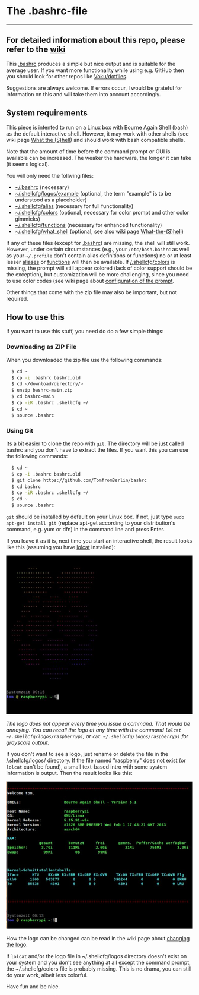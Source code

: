 # The .bashrc-file

--------------------------------------------------------------------------------------------------------------------------

## For detailed information about this repo, please refer to the [wiki](/../../../../../TomfromBerlin/bashrc/wiki)



This [.bashrc](/.bashrc) produces a simple but nice output and is suitable for the average user. If you want more functionality while using e.g. GitHub then you should look for other repos like [Voku/dotfiles](../../../../../voku/dotfiles).

Suggestions are always welcome. If errors occur, I would be grateful for information on this and will take them into account accordingly.

## System requirements

This piece is intented to run on a Linux box with Bourne Again Shell (bash) as the default interactive shell. However, it may work with other shells (see wiki page [What the (S)hell](/../../../../..//TomfromBerlin/bashrc/wiki/What-the-(S)hell)) and should work with bash compatible shells.

Note that the amount of time before the command prompt or GUI is available can be increased. The weaker the hardware, the longer it can take (it seems logical).

You will only need the follwing files:

+ [~/.bashrc](/.bashrc) (necessary)
+ [~/.shellcfg/logos/example](/.shellcfg/logos/raspberrypi) (optional, the term "example" is to be understood as a placeholder)
+ [~/.shellcfg/alias](/.shellcfg/alias) (necessary for full functionality)
+ [~/.shellcfg/colors](/.shellcfg/colors) (optional, necessary for color prompt and other color gimmicks)
+ [~/.shellcfg/functions](/.shellcfg/functions) (necessary for enhanced functionality)
+ [~/.shellcfg/what_shell](/.shellcfg/what_shell) (optional, see also wiki page [What-the-(S)hell](/../../../../..//TomfromBerlin/bashrc/wiki/What-the-(S)hell))

If any of these files (except for [.bashrc](/.bashrc)) are missing, the shell will still work. However, under certain circumstances (e.g., your `/etc/bash.bashrc` as well as your `~/.profile` don't contain alias definitions or functions) no or at least lesser [aliases](/.shellcfg/alias) or [functions](/.shellcfg/functions) will then be available. If [/.shellcfg/colors](/.shellcfg/colors) is missing, the prompt will still appear colored (lack of color support should be the exception), but customization will be more challenging, since you need to use color codes (see wiki page about [configuration of the prompt](/../../../../../TomfromBerlin/bashrc/wiki/Configure-your-prompt-conveniently).

Other things that come with the zip file may also be important, but not required.

## How to use this

If you want to use this stuff, you need do do a few simple things:

### Downloading as ZIP File
When you downloaded the zip file use the following commands:

  ```bash
    $ cd ~
    $ cp -i .bashrc bashrc.old
    $ cd </download/directory/>
    $ unzip bashrc-main.zip
    $ cd bashrc-main
    $ cp -iR .bashrc .shellcfg ~/
    $ cd ~
    $ source .bashrc
  ```  

### Using Git
Its a bit easier to clone the repo with `git`. The directory will be just called bashrc and you don't have to extract the files. If you want this you can use the following commands:

  ```bash
    $ cd ~
    $ cp -i .bashrc bashrc.old
    $ git clone https://github.com/TomfromBerlin/bashrc
    $ cd bashrc
    $ cp -iR .bashrc .shellcfg ~/
    $ cd ~
    $ source .bashrc
  ```

`git` should be installed by default on your Linux box. If not, just type `sudo apt-get install git` (replace apt-get according to your distribution's command, e.g. yum or dfn) in the command line and press Enter.

If you leave it as it is, next time you start an interactive shell, the result looks like this (assuming you have [lolcat](/../../../../../TomfromBerlin/bashrc/wiki/Optional-Programs) installed):

![screenshot of the terminal output with logo](terminal_logo.jpg)

_The logo does not appear every time you issue a command. That would be annoying. You can recall the logo at any time with the command `lolcat ~/.shellcfg/logos/raspberrypi`, or `cat ~/.shellcfg/logos/raspberrypi` for grayscale output._

If you don't want to see a logo, just rename or delete the file in the /.shellcfg/logos/ directory. If the file named "raspberry" does not exist (or `lolcat` can't be found), a small text-based intro with some system information is output. Then the result looks like this:

![screenshot of the terminal output with intro](terminal_intro.jpg)

How the logo can be changed can be read in the wiki page about [changing the logo](/../../../../../TomfromBerlin/bashrc/wiki/Changing-the-logo).

If `lolcat` and/or the logo file in ~/.shellcfg/logos directory doesn't exist on your system and you don't see anything at all except the command prompt, the ~/.shellcfg/colors file is probably missing. This is no drama, you can still do your work, albeit less colorful.

Have fun and be nice.
